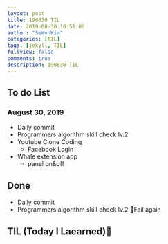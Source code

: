 ```yaml
---
layout: post
title: 190830 TIL
date: 2019-08-30 10:51:00
author: "SeWonKim"
categories: [TIL]
tags: [jekyll, TIL]
fullview: false
comments: true
description: 190830 TIL
---
```


## To do List

### August 30, 2019

- Daily commit
- Programmers algorithm skill check lv.2
- Youtube Clone Coding
  - Facebook Login
- Whale extension app
  - panel on&off

## Done

- Daily commit
- Programmers algorithm skill check lv.2 🤦‍Fail again

## TIL (Today I Laearned)🤔
